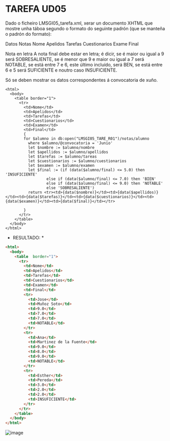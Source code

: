 # TAREFA UD05

Dado o ficheiro LMSGI05_tarefa.xml, xerar un documento XHTML que mostre unha táboa segundo o formato do seguinte padrón (que se manteña o padrón do formato):

Datos	Notas
Nome	Apelidos	Tarefas	Cuestionarios	Exame	Final

Nota en letra
A nota final debe estar en letra; é dicir, se é maior ou igual a 9 será SOBRESALIENTE, se é menor que 9 e maior ou igual a 7 será NOTABLE, se está entre 7 e 6, este último incluído, será BEN, se está entre 6 e 5 será SUFICIENTE e noutro caso INSUFICIENTE.

Só se deben mostrar os datos correspondentes á convocatoria de xuño.

```Xquery
<html>
  <body>
    <table border="1">
      <tr>
        <td>Nome</td>
        <td>Apelidos</td>
        <td>Tarefas</td>
        <td>Cuestionarios</td>
        <td>Examen</td>
        <td>Final</td>
        {
        for $alumno in db:open("LMSGI05_TARE_R01")/notas/alumno
          where $alumno/@convocatoria = 'Junio'
          let $nombre := $alumno/nombre
          let $apellidos := $alumno/apellidos
          let $tarefas := $alumno/tareas
          let $cuestionarios := $alumno/cuestionarios
          let $examen := $alumno/examen
          let $final := (if (data($alumno/final) <= 5.0) then 'INSUFICIENTE'
                  else if (data($alumno/final) <= 7.0) then 'BIEN' 
                  else if (data($alumno/final) <= 9.0) then 'NOTABLE' 
                  else 'SOBRESALIENTE')
          return <tr><td>{data($nombre)}</td><td>{data($apellidos)}</td><td>{data($tarefas)}</td><td>{data($cuestionarios)}</td><td>{data($examen)}</td><td>{data($final)}</td></tr>
          
        }
      </tr>
    </table>
  </body>
</html>
```  
* RESULTADO: *
```HTML
<html>
  <body>
    <table  border="1">
      <tr>
        <td>Nome</td>
        <td>Apelidos</td>
        <td>Tarefas</td>
        <td>Cuestionarios</td>
        <td>Examen</td>
        <td>Final</td>
        <tr>
          <td>Jose</td>
          <td>Muñoz Soto</td>
          <td>9.0</td>
          <td>7.0</td>
          <td>7.0</td>
          <td>NOTABLE</td>
        </tr>
        <tr>
          <td>Ana</td>
          <td>Martinez de la Fuente</td>
          <td>9.0</td>
          <td>8.0</td>
          <td>9.0</td>
          <td>NOTABLE</td>
        </tr>
        <tr>
          <td>Esther</td>
          <td>Pereda</td>
          <td>3.0</td>
          <td>2.0</td>
          <td>2.0</td>
          <td>INSUFICIENTE</td>
        </tr>
      </tr>
    </table>
  </body>
</html>
```
![image](https://user-images.githubusercontent.com/44543081/57030573-7439d080-6c45-11e9-923c-1ff2ff0effde.png)

